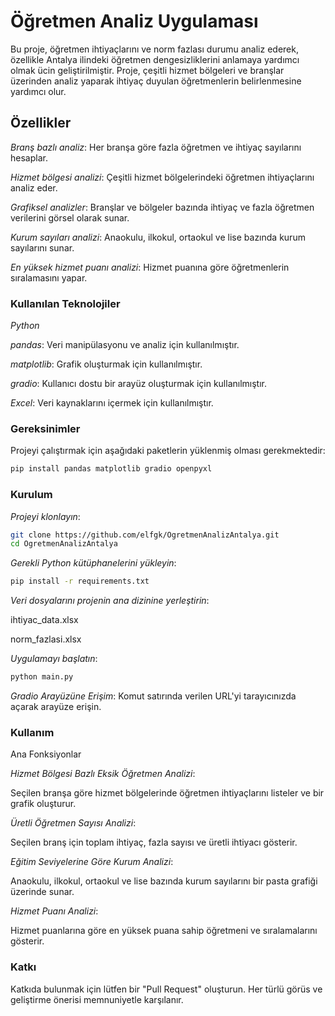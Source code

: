 # Öğretmen Analiz Uygulaması

Bu proje, öğretmen ihtiyaçlarını ve norm fazlası durumu analiz ederek, özellikle Antalya ilindeki öğretmen dengesizliklerini anlamaya yardımcı olmak ücin geliştirilmiştir. Proje, çeşitli hizmet bölgeleri ve branşlar üzerinden analiz yaparak ihtiyaç duyulan öğretmenlerin belirlenmesine yardımcı olur.

## Özellikler

*Branş bazlı analiz*: Her branşa göre fazla öğretmen ve ihtiyaç sayılarını hesaplar.

*Hizmet bölgesi analizi*: Çeşitli hizmet bölgelerindeki öğretmen ihtiyaçlarını analiz eder.

*Grafiksel analizler*: Branşlar ve bölgeler bazında ihtiyaç ve fazla öğretmen verilerini görsel olarak sunar.

*Kurum sayıları analizi*: Anaokulu, ilkokul, ortaokul ve lise bazında kurum sayılarını sunar.

*En yüksek hizmet puanı analizi*: Hizmet puanına göre öğretmenlerin sıralamasını yapar.

### Kullanılan Teknolojiler

*Python*

*pandas*: Veri manipülasyonu ve analiz için kullanılmıştır.

*matplotlib*: Grafik oluşturmak için kullanılmıştır.

*gradio*: Kullanıcı dostu bir arayüz oluşturmak için kullanılmıştır.

*Excel*: Veri kaynaklarını içermek için kullanılmıştır.

### Gereksinimler

Projeyi çalıştırmak için aşağıdaki paketlerin yüklenmiş olması gerekmektedir:

```bash
pip install pandas matplotlib gradio openpyxl
```

### Kurulum

*Projeyi klonlayın*:
```bash
git clone https://github.com/elfgk/OgretmenAnalizAntalya.git
cd OgretmenAnalizAntalya
```

*Gerekli Python kütüphanelerini yükleyin*:
```bash
pip install -r requirements.txt
```

*Veri dosyalarını projenin ana dizinine yerleştirin*:

ihtiyac_data.xlsx

norm_fazlasi.xlsx

*Uygulamayı başlatın*:
```bash
python main.py
```

*Gradio Arayüzüne Erişim*:
Komut satırında verilen URL'yi tarayıcınızda açarak arayüze erişin.

### Kullanım

Ana Fonksiyonlar

*Hizmet Bölgesi Bazlı Eksik Öğretmen Analizi*:

Seçilen branşa göre hizmet bölgelerinde öğretmen ihtiyaçlarını listeler ve bir grafik oluşturur.

*Üretli Öğretmen Sayısı Analizi*:

Seçilen branş için toplam ihtiyaç, fazla sayısı ve üretli ihtiyacı gösterir.

*Eğitim Seviyelerine Göre Kurum Analizi*:

Anaokulu, ilkokul, ortaokul ve lise bazında kurum sayılarını bir pasta grafiği üzerinde sunar.

*Hizmet Puanı Analizi*:

Hizmet puanlarına göre en yüksek puana sahip öğretmeni ve sıralamalarını gösterir.

### Katkı

Katkıda bulunmak için lütfen bir "Pull Request" oluşturun. Her türlü görüs ve geliştirme önerisi memnuniyetle karşılanır.



